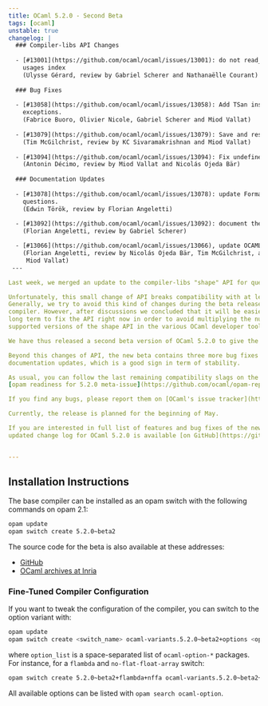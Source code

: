 ```yaml
---
title: OCaml 5.2.0 - Second Beta
tags: [ocaml]
unstable: true
changelog: |
  ### Compiler-libs API Changes
  
  - [#13001](https://github.com/ocaml/ocaml/issues/13001): do not read_back entire shapes to get aliases' uids when building the
    usages index
    (Ulysse Gérard, review by Gabriel Scherer and Nathanaëlle Courant)
  
  ### Bug Fixes
  
  - [#13058](https://github.com/ocaml/ocaml/issues/13058): Add TSan instrumentation to caml_call_gc(), since it may raise
    exceptions.
    (Fabrice Buoro, Olivier Nicole, Gabriel Scherer and Miod Vallat)
  
  - [#13079](https://github.com/ocaml/ocaml/issues/13079): Save and restore frame pointer across Iextcall on ARM64
    (Tim McGilchrist, review by KC Sivaramakrishnan and Miod Vallat)
  
  - [#13094](https://github.com/ocaml/ocaml/issues/13094): Fix undefined behavior of left-shifting a negative number.
    (Antonin Décimo, review by Miod Vallat and Nicolás Ojeda Bär)
  
  ### Documentation Updates
  
  - [#13078](https://github.com/ocaml/ocaml/issues/13078): update Format tutorial on structural boxes to mention alignment
    questions.
    (Edwin Török, review by Florian Angeletti)
  
  - [#13092](https://github.com/ocaml/ocaml/issues/13092): document the existence of the `[@@poll error]` built-in attribute
    (Florian Angeletti, review by Gabriel Scherer)

  - [#13066](https://github.com/ocaml/ocaml/issues/13066), update OCAMLRUNPARAM documentation for the stack size parameter l
    (Florian Angeletti, review by Nicolás Ojeda Bär, Tim McGilchrist, and
     Miod Vallat)
 ---

Last week, we merged an update to the compiler-libs "shape" API for querying definition information from the compiler.

Unfortunately, this small change of API breaks compatibility with at least odoc.
Generally, we try to avoid this kind of changes during the beta releases of the
compiler. However, after discussions we concluded that it will be easier on the
long term to fix the API right now in order to avoid multiplying the number of
supported versions of the shape API in the various OCaml developer tools .

We have thus released a second beta version of OCaml 5.2.0 to give the time to developer tools to update their 5.2.0 version ahead of the release (see below for the installation instructions).

Beyond this changes of API, the new beta contains three more bug fixes and three
documentation updates, which is a good sign in term of stability.

As usual, you can follow the last remaining compatibility slags on the
[opam readiness for 5.2.0 meta-issue](https://github.com/ocaml/opam-repository/issues/25182).

If you find any bugs, please report them on [OCaml's issue tracker](https://github.com/ocaml/ocaml/issues).

Currently, the release is planned for the beginning of May.

If you are interested in full list of features and bug fixes of the new OCaml version, the
updated change log for OCaml 5.2.0 is available [on GitHub](https://github.com/ocaml/ocaml/blob/5.2/Changes).


---
```

## Installation Instructions

The base compiler can be installed as an opam switch with the following commands
on opam 2.1:

```bash
opam update
opam switch create 5.2.0~beta2
```

The source code for the beta is also available at these addresses:

* [GitHub](https://github.com/ocaml/ocaml/archive/5.2.0-beta2.tar.gz)
* [OCaml archives at Inria](https://caml.inria.fr/pub/distrib/ocaml-5.2/ocaml-5.2.0~beta2.tar.gz)

### Fine-Tuned Compiler Configuration

If you want to tweak the configuration of the compiler, you can switch to the option variant with:

```bash
opam update
opam switch create <switch_name> ocaml-variants.5.2.0~beta2+options <option_list>
```

where `option_list` is a space-separated list of `ocaml-option-*` packages. For instance, for a `flambda` and `no-flat-float-array` switch:

```bash
opam switch create 5.2.0~beta2+flambda+nffa ocaml-variants.5.2.0~beta2+options ocaml-option-flambda ocaml-option-no-flat-float-array
```

All available options can be listed with `opam search ocaml-option`.
